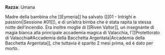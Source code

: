 **Razza**: Umana

Madre della bambina che [[Eymeria]] ha salvato ([[01 - Intrighi e passioni|Sessione #01]]), e di un’altra bimba che è stata rapita la stessa notte dell’incendio. Era inoltre moglie di [[Riven Valtor]], un insegnante di magia bianca alla principale accademia magica di Valacchia, l'[[Protettorato di Valacchia#Accademia della Bacchetta Argentata|Accademia della Bacchetta Argentata]], che tuttavia è sparito 2 mesi prima, ed è dato per morto. 
